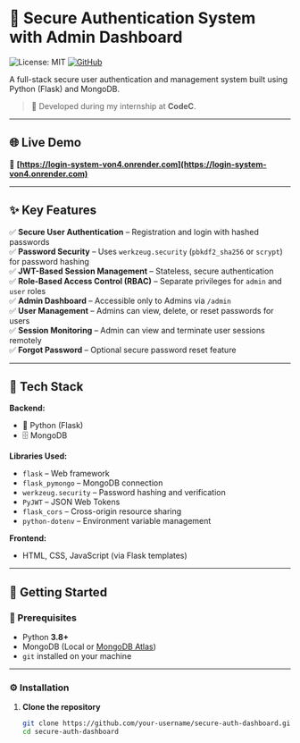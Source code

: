 # 🔐 Secure Authentication System with Admin Dashboard

![License: MIT](https://img.shields.io/badge/License-MIT-yellow.svg)
[![GitHub](https://img.shields.io/badge/GitHub-akilan018--LOGIN--SYSTEM-blue?logo=github)](https://github.com/akilan018/LOGIN-SYSTEM)

A full-stack secure user authentication and management system built using Python (Flask) and MongoDB.

> 🧠 Developed during my internship at **CodeC**.

---

## 🌐 Live Demo  
🚀 **[https://login-system-von4.onrender.com](https://login-system-von4.onrender.com)**  

---

## ✨ Key Features

✅ **Secure User Authentication** – Registration and login with hashed passwords  
✅ **Password Security** – Uses `werkzeug.security` (`pbkdf2_sha256` or `scrypt`) for password hashing  
✅ **JWT-Based Session Management** – Stateless, secure authentication  
✅ **Role-Based Access Control (RBAC)** – Separate privileges for `admin` and `user` roles  
✅ **Admin Dashboard** – Accessible only to Admins via `/admin`  
✅ **User Management** – Admins can view, delete, or reset passwords for users  
✅ **Session Monitoring** – Admin can view and terminate user sessions remotely  
✅ **Forgot Password** – Optional secure password reset feature  

---

## 🧰 Tech Stack

**Backend:**  
- 🐍 Python (Flask)  
- 🗄️ MongoDB  

**Libraries Used:**  
- `flask` – Web framework  
- `flask_pymongo` – MongoDB connection  
- `werkzeug.security` – Password hashing and verification  
- `PyJWT` – JSON Web Tokens  
- `flask_cors` – Cross-origin resource sharing  
- `python-dotenv` – Environment variable management  

**Frontend:**  
- HTML, CSS, JavaScript (via Flask templates)

---

## 🚀 Getting Started

### 🧩 Prerequisites
- Python **3.8+**
- MongoDB (Local or [MongoDB Atlas](https://www.mongodb.com/cloud/atlas/register))
- `git` installed on your machine

---

### ⚙️ Installation

1. **Clone the repository**
   ```bash
   git clone https://github.com/your-username/secure-auth-dashboard.git
   cd secure-auth-dashboard
